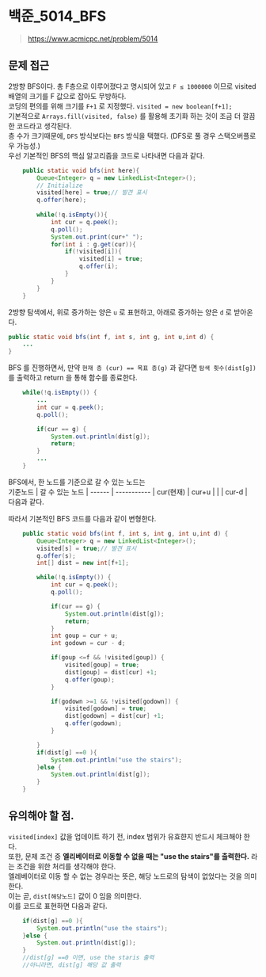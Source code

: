 # 백준_5014_BFS
> https://www.acmicpc.net/problem/5014

## 문제 접근
2방향 BFS이다. 총 F층으로 이루어졌다고 명시되어 있고 `F ≤ 1000000` 이므로 visited 배열의 크기를 F 값으로 잡아도 무방하다. <br>
코딩의 편의를 위해 크기를 `F+1` 로 지정했다.
`visited = new boolean[f+1];` <br>
기본적으로 `Arrays.fill(visited, false)` 를 활용해 초기화 하는 것이 조금 더 깔끔한 코드라고 생각된다. <br>
층 수가 크기때문에, `DFS` 방식보다는 `BFS` 방식을 택했다. (DFS로 풀 경우 스택오버플로우 가능성.)  
우선 기본적인 BFS의 핵심 알고리즘을 코드로 나타내면 다음과 같다. <br>
```Java
	public static void bfs(int here){
		Queue<Integer> q = new LinkedList<Integer>();
		// Initialize 
		visited[here] = true;// 발견 표시
		q.offer(here);
		
		while(!q.isEmpty()){
			int cur = q.peek();
			q.poll();
			System.out.print(cur+" ");
			for(int i : g.get(cur)){
				if(!visited[i]){
					visited[i] = true;
					q.offer(i);
				}
			}
		}
	}
```

2방향 탐색에서, 위로 증가하는 양은 `u` 로 표현하고, 아래로 증가하는 양은 `d` 로 받아온다. 
```Java
public static void bfs(int f, int s, int g, int u,int d) {
	...
}
```

BFS 를 진행하면서, 만약 `현재 층 (cur) == 목표 층(g)`  과 같다면 `탐색 횟수(dist[g])` 를 출력하고 return 을 통해 함수를 종료한다.

```Java
	while(!q.isEmpty()) {
		...
		int cur = q.peek();
		q.poll();

		if(cur == g) {
			System.out.println(dist[g]);
			return;
		}
		...
	}
```
BFS에서, 한 노드를 기준으로 갈 수 있는 노드는 </br>
기준노드 | 갈 수 있는 노드 | 
------ | ----------- | 
cur(현재) | cur+u     | 
| | cur-d  |
<br>
다음과 같다. <br>

따라서 기본적인 BFS 코드를 다음과 같이 변형한다. <br>
```Java
	public static void bfs(int f, int s, int g, int u,int d) {
		Queue<Integer> q = new LinkedList<Integer>();
		visited[s] = true;// 발견 표시
		q.offer(s);
		int[] dist = new int[f+1];

		while(!q.isEmpty()) {
			int cur = q.peek();
			q.poll();

			if(cur == g) {
				System.out.println(dist[g]);
				return;
			}
			int goup = cur + u;
			int godown = cur - d;

			if(goup <=f && !visited[goup]) {
				visited[goup] = true;
				dist[goup] = dist[cur] +1;
				q.offer(goup);
			}

			if(godown >=1 && !visited[godown]) {
				visited[godown] = true;
				dist[godown] = dist[cur] +1;
				q.offer(godown);
			}

		}
		if(dist[g] ==0 ){
			System.out.println("use the stairs");
		}else {
			System.out.println(dist[g]);
		}
	}
```

## 유의해야 할 점.
`visited[index]` 값을 업데이트 하기 전, index 범위가 유효햔지 반드시 체크해야 한다. <br>
또한, 문제 조건 중 **엘리베이터로 이동할 수 없을 때는 "use the stairs"를 출력한다.** 라는 조건을 위한 처리를 생각해야 한다. <br>
엘레베이터로 이동 할 수 없는 경우라는 뜻은, 해당 노드로의 탐색이 없었다는 것을 의미한다. <br>
이는 곧, `dist[해당노드]` 값이 0 임을 의미한다. <br>
이를 코드로 표현하면 다음과 같다. <br>
```Java
	if(dist[g] ==0 ){
		System.out.println("use the stairs");
	}else {
		System.out.println(dist[g]);
	}
	//dist[g] ==0 이면, use the staris 출력
	//아니라면, dist[g] 해당 값 출력 
```
